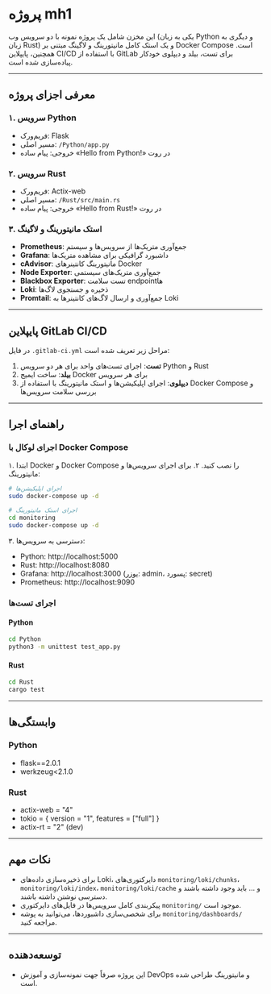 # پروژه mh1

این مخزن شامل یک پروژه نمونه با دو سرویس وب (یکی به زبان Python و دیگری به زبان Rust) و یک استک کامل مانیتورینگ و لاگینگ مبتنی بر Docker Compose است. همچنین، پایپلاین CI/CD با استفاده از GitLab برای تست، بیلد و دیپلوی خودکار پیاده‌سازی شده است.

---

## معرفی اجزای پروژه

### ۱. سرویس Python
- فریم‌ورک: Flask
- مسیر اصلی: `/Python/app.py`
- خروجی: پیام ساده «Hello from Python!» در روت

### ۲. سرویس Rust
- فریم‌ورک: Actix-web
- مسیر اصلی: `/Rust/src/main.rs`
- خروجی: پیام ساده «Hello from Rust!» در روت

### ۳. استک مانیتورینگ و لاگینگ
- **Prometheus**: جمع‌آوری متریک‌ها از سرویس‌ها و سیستم
- **Grafana**: داشبورد گرافیکی برای مشاهده متریک‌ها
- **cAdvisor**: مانیتورینگ کانتینرهای Docker
- **Node Exporter**: جمع‌آوری متریک‌های سیستمی
- **Blackbox Exporter**: تست سلامت endpointها
- **Loki**: ذخیره و جستجوی لاگ‌ها
- **Promtail**: جمع‌آوری و ارسال لاگ‌های کانتینرها به Loki

---

## پایپلاین GitLab CI/CD

در فایل `.gitlab-ci.yml` مراحل زیر تعریف شده است:

1. **تست**: اجرای تست‌های واحد برای هر دو سرویس Python و Rust
2. **بیلد**: ساخت ایمیج Docker برای هر سرویس
3. **دیپلوی**: اجرای اپلیکیشن‌ها و استک مانیتورینگ با استفاده از Docker Compose و بررسی سلامت سرویس‌ها

---

## راهنمای اجرا

### اجرای لوکال با Docker Compose

۱. ابتدا Docker و Docker Compose را نصب کنید.
۲. برای اجرای سرویس‌ها و مانیتورینگ:

```bash
# اجرای اپلیکیشن‌ها
sudo docker-compose up -d

# اجرای استک مانیتورینگ
cd monitoring
sudo docker-compose up -d
```

۳. دسترسی به سرویس‌ها:
- Python: http://localhost:5000
- Rust: http://localhost:8080
- Grafana: http://localhost:3000 (یوزر: admin، پسورد: secret)
- Prometheus: http://localhost:9090

### اجرای تست‌ها

#### Python
```bash
cd Python
python3 -m unittest test_app.py
```

#### Rust
```bash
cd Rust
cargo test
```

---

## وابستگی‌ها

### Python
- flask==2.0.1
- werkzeug<2.1.0

### Rust
- actix-web = "4"
- tokio = { version = "1", features = ["full"] }
- actix-rt = "2" (dev)

---

## نکات مهم
- برای ذخیره‌سازی داده‌های Loki، دایرکتوری‌های `monitoring/loki/chunks`، `monitoring/loki/index`، `monitoring/loki/cache` و ... باید وجود داشته باشند و دسترسی نوشتن داشته باشند.
- پیکربندی کامل سرویس‌ها در فایل‌های دایرکتوری `monitoring/` موجود است.
- برای شخصی‌سازی داشبوردها، می‌توانید به پوشه `monitoring/dashboards/` مراجعه کنید.

---

## توسعه‌دهنده
- این پروژه صرفاً جهت نمونه‌سازی و آموزش DevOps و مانیتورینگ طراحی شده است. 